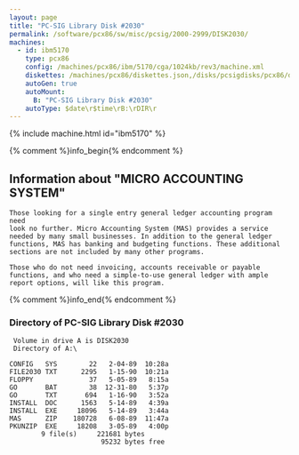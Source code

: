 ```yaml
---
layout: page
title: "PC-SIG Library Disk #2030"
permalink: /software/pcx86/sw/misc/pcsig/2000-2999/DISK2030/
machines:
  - id: ibm5170
    type: pcx86
    config: /machines/pcx86/ibm/5170/cga/1024kb/rev3/machine.xml
    diskettes: /machines/pcx86/diskettes.json,/disks/pcsigdisks/pcx86/diskettes.json
    autoGen: true
    autoMount:
      B: "PC-SIG Library Disk #2030"
    autoType: $date\r$time\rB:\rDIR\r
---
```


{% include machine.html id="ibm5170" %}

{% comment %}info_begin{% endcomment %}

## Information about "MICRO ACCOUNTING SYSTEM"

    Those looking for a single entry general ledger accounting program need
    look no further. Micro Accounting System (MAS) provides a service
    needed by many small businesses. In addition to the general ledger
    functions, MAS has banking and budgeting functions. These additional
    sections are not included by many other programs.
    
    Those who do not need invoicing, accounts receivable or payable
    functions, and who need a simple-to-use general ledger with ample
    report options, will like this program.
{% comment %}info_end{% endcomment %}


### Directory of PC-SIG Library Disk #2030

     Volume in drive A is DISK2030
     Directory of A:\

    CONFIG   SYS        22   2-04-89  10:28a
    FILE2030 TXT      2295   1-15-90  10:21a
    FLOPPY              37   5-05-89   8:15a
    GO       BAT        38  12-31-80   5:37p
    GO       TXT       694   1-16-90   3:52a
    INSTALL  DOC      1563   5-14-89   4:39a
    INSTALL  EXE     18096   5-14-89   3:44a
    MAS      ZIP    180728   6-08-89  11:47a
    PKUNZIP  EXE     18208   3-05-89   4:00p
            9 file(s)     221681 bytes
                           95232 bytes free

